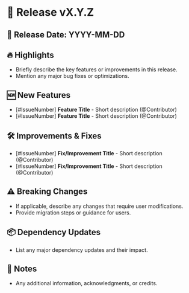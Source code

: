 # 🚀 Release vX.Y.Z

## 📅 Release Date: YYYY-MM-DD

## 🔥 Highlights
- Briefly describe the key features or improvements in this release.
- Mention any major bug fixes or optimizations.

## 🆕 New Features
- [#IssueNumber] **Feature Title** - Short description (@Contributor)
- [#IssueNumber] **Feature Title** - Short description (@Contributor)

## 🛠️ Improvements & Fixes
- [#IssueNumber] **Fix/Improvement Title** - Short description (@Contributor)
- [#IssueNumber] **Fix/Improvement Title** - Short description (@Contributor)

## ⚠️ Breaking Changes
- If applicable, describe any changes that require user modifications.
- Provide migration steps or guidance for users.

## 📦 Dependency Updates
- List any major dependency updates and their impact.

## 📝 Notes
- Any additional information, acknowledgments, or credits.

